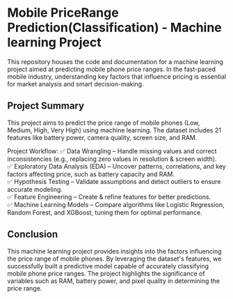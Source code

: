 # Mobile PriceRange Prediction(Classification) - Machine learning Project
This repository houses the code and documentation for a machine learning project aimed at predicting mobile phone price ranges. In the fast-paced mobile industry, understanding key factors that influence pricing is essential for market analysis and smart decision-making. 

## Project Summary 
This project aims to predict the price range of mobile phones (Low, Medium, High, Very High) using machine learning. The dataset includes 21 features like battery power, camera quality, screen size, and RAM.

Project Workflow:
✅ Data Wrangling – Handle missing values and correct inconsistencies (e.g., replacing zero values in resolution & screen width).                                    
✅ Exploratory Data Analysis (EDA) – Uncover patterns, correlations, and key factors affecting price, such as battery capacity and RAM.                          
✅ Hypothesis Testing – Validate assumptions and detect outliers to ensure accurate modeling.                         
✅ Feature Engineering – Create & refine features for better predictions.                             
✅ Machine Learning Models – Compare algorithms like Logistic Regression, Random Forest, and XGBoost, tuning them for optimal performance.    

## Conclusion    
This machine learning project provides insights into the factors influencing the price range of mobile phones. By leveraging the dataset's features, we successfully built a predictive model capable of accurately classifying mobile phone price ranges. The project highlights the significance of variables such as RAM, battery power, and pixel quality in determining the price range.

